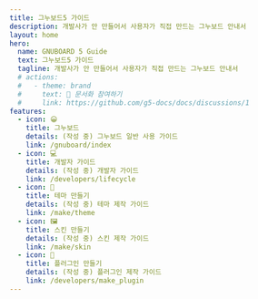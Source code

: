 ```yaml
---
title: 그누보드5 가이드
description: 개발사가 안 만들어서 사용자가 직접 만드는 그누보드 안내서
layout: home
hero:
  name: GNUBOARD 5 Guide
  text: 그누보드5 가이드
  tagline: 개발사가 안 만들어서 사용자가 직접 만드는 그누보드 안내서
  # actions:
  #   - theme: brand
  #     text: 📝 문서화 참여하기
  #     link: https://github.com/g5-docs/docs/discussions/1
features:
  - icon: 😀
    title: 그누보드
    details: (작성 중) 그누보드 일반 사용 가이드
    link: /gnuboard/index
  - icon: 💻
    title: 개발자 가이드
    details: (작성 중) 개발자 가이드
    link: /developers/lifecycle
  - icon: 🎁
    title: 테마 만들기
    details: (작성 중) 테마 제작 가이드
    link: /make/theme
  - icon: 🖼️
    title: 스킨 만들기
    details: (작성 중) 스킨 제작 가이드
    link: /make/skin
  - icon: 🧩
    title: 플러그인 만들기
    details: (작성 중) 플러그인 제작 가이드
    link: /developers/make_plugin
---
```

